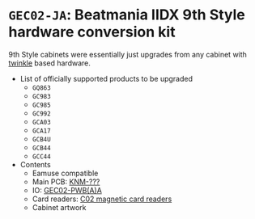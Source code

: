 # `GEC02-JA`: Beatmania IIDX 9th Style hardware conversion kit

9th Style cabinets were essentially just upgrades from any cabinet with
[twinkle](../board.md#twinkle) based hardware.

* List of officially supported products to be upgraded
  * `GQ863`
  * `GC983`
  * `GC985`
  * `GC992`
  * `GCA03`
  * `GCA17`
  * `GCB4U`
  * `GCB44`
  * `GCC44`
* Contents
  * Eamuse compatible
  * Main PCB: [KNM-???](../boards.md#knm-???)
  * IO: [GEC02-PWB(A)A](../io.md#GEC02-PWBAA)
  * Card readers: [C02 magnetic card readers](../io.md#c02-magnetic-card-readers)
  * Cabinet artwork
